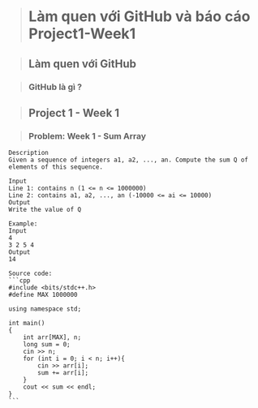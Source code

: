 > # **Làm quen với GitHub và báo cáo Project1-Week1**

> ## Làm quen với GitHub

> ### GitHub là gì ?

> ## Project 1 - Week 1

> ### Problem: Week 1 - Sum Array
    Description
    Given a sequence of integers a1, a2, ..., an. Compute the sum Q of elements of this sequence.
    
    Input
    Line 1: contains n (1 <= n <= 1000000)
    Line 2: contains a1, a2, ..., an (-10000 <= ai <= 10000)
    Output
    Write the value of Q
    
    Example:
    Input
    4
    3 2 5 4
    Output
    14
    
    Source code:
    ```cpp
    #include <bits/stdc++.h> 
    #define MAX 1000000
    
    using namespace std;
    
    int main() 
    { 
    	int arr[MAX], n;
    	long sum = 0;
    	cin >> n;
    	for (int i = 0; i < n; i++){
    		cin >> arr[i];
    		sum += arr[i];
    	}
    	cout << sum << endl;
    }
    ```
